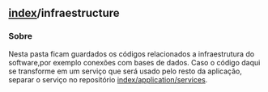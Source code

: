## [index](Index.md)/infraestructure

### Sobre

Nesta pasta ficam guardados os códigos relacionados a infraestrutura do software,por exemplo conexões com bases de dados. Caso o código daqui se transforme em um serviço que será usado pelo resto da aplicação, separar o serviço no repositório [index/application/services](application.md).

